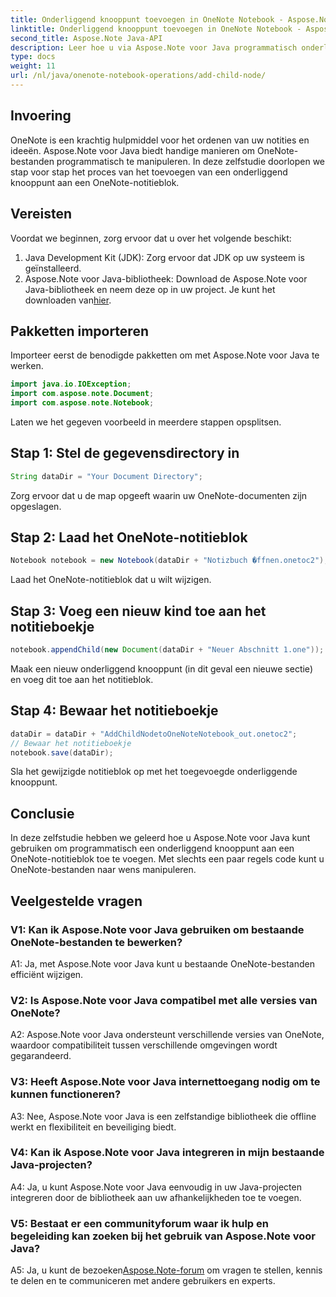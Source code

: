 ```yaml
---
title: Onderliggend knooppunt toevoegen in OneNote Notebook - Aspose.Note
linktitle: Onderliggend knooppunt toevoegen in OneNote Notebook - Aspose.Note
second_title: Aspose.Note Java-API
description: Leer hoe u via Aspose.Note voor Java programmatisch onderliggende knooppunten kunt toevoegen aan OneNote-notebooks. Verbeter moeiteloos uw notitieorganisatie.
type: docs
weight: 11
url: /nl/java/onenote-notebook-operations/add-child-node/
---
```

## Invoering

OneNote is een krachtig hulpmiddel voor het ordenen van uw notities en ideeën. Aspose.Note voor Java biedt handige manieren om OneNote-bestanden programmatisch te manipuleren. In deze zelfstudie doorlopen we stap voor stap het proces van het toevoegen van een onderliggend knooppunt aan een OneNote-notitieblok.

## Vereisten

Voordat we beginnen, zorg ervoor dat u over het volgende beschikt:

1. Java Development Kit (JDK): Zorg ervoor dat JDK op uw systeem is geïnstalleerd.
2.  Aspose.Note voor Java-bibliotheek: Download de Aspose.Note voor Java-bibliotheek en neem deze op in uw project. Je kunt het downloaden van[hier](https://releases.aspose.com/note/java/).

## Pakketten importeren

Importeer eerst de benodigde pakketten om met Aspose.Note voor Java te werken.

```java
import java.io.IOException;
import com.aspose.note.Document;
import com.aspose.note.Notebook;
```

Laten we het gegeven voorbeeld in meerdere stappen opsplitsen.

## Stap 1: Stel de gegevensdirectory in

```java
String dataDir = "Your Document Directory";
```

Zorg ervoor dat u de map opgeeft waarin uw OneNote-documenten zijn opgeslagen.

## Stap 2: Laad het OneNote-notitieblok

```java
Notebook notebook = new Notebook(dataDir + "Notizbuch �ffnen.onetoc2");
```

Laad het OneNote-notitieblok dat u wilt wijzigen.

## Stap 3: Voeg een nieuw kind toe aan het notitieboekje

```java
notebook.appendChild(new Document(dataDir + "Neuer Abschnitt 1.one"));
```

Maak een nieuw onderliggend knooppunt (in dit geval een nieuwe sectie) en voeg dit toe aan het notitieblok.

## Stap 4: Bewaar het notitieboekje

```java
dataDir = dataDir + "AddChildNodetoOneNoteNotebook_out.onetoc2";
// Bewaar het notitieboekje
notebook.save(dataDir);
```

Sla het gewijzigde notitieblok op met het toegevoegde onderliggende knooppunt.

## Conclusie

In deze zelfstudie hebben we geleerd hoe u Aspose.Note voor Java kunt gebruiken om programmatisch een onderliggend knooppunt aan een OneNote-notitieblok toe te voegen. Met slechts een paar regels code kunt u OneNote-bestanden naar wens manipuleren.

## Veelgestelde vragen

### V1: Kan ik Aspose.Note voor Java gebruiken om bestaande OneNote-bestanden te bewerken?

A1: Ja, met Aspose.Note voor Java kunt u bestaande OneNote-bestanden efficiënt wijzigen.

### V2: Is Aspose.Note voor Java compatibel met alle versies van OneNote?

A2: Aspose.Note voor Java ondersteunt verschillende versies van OneNote, waardoor compatibiliteit tussen verschillende omgevingen wordt gegarandeerd.

### V3: Heeft Aspose.Note voor Java internettoegang nodig om te kunnen functioneren?

A3: Nee, Aspose.Note voor Java is een zelfstandige bibliotheek die offline werkt en flexibiliteit en beveiliging biedt.

### V4: Kan ik Aspose.Note voor Java integreren in mijn bestaande Java-projecten?

A4: Ja, u kunt Aspose.Note voor Java eenvoudig in uw Java-projecten integreren door de bibliotheek aan uw afhankelijkheden toe te voegen.

### V5: Bestaat er een communityforum waar ik hulp en begeleiding kan zoeken bij het gebruik van Aspose.Note voor Java?

 A5: Ja, u kunt de bezoeken[Aspose.Note-forum](https://forum.aspose.com/c/note/28) om vragen te stellen, kennis te delen en te communiceren met andere gebruikers en experts.